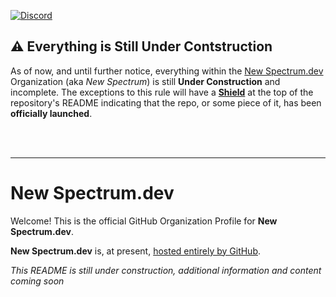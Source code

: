 [![Discord](https://img.shields.io/badge/Discord-Join%20the%20Chat-blue?style=flat&logo=discord&logoColor=white)](https://discord.gg/MyxXmUnUfj) 

## :warning: Everything is Still Under Contstruction

As of now, and until further notice, everything within the [New Spectrum.dev](https://github.com/NewSpectrum/) Organization (aka *New Spectrum*) is still __Under Construction__ and incomplete. The exceptions to this rule will have a __[Shield](https://img.shields.io/)__ at the top of the repository's README indicating that the repo, or some piece of it, has been __officially launched__.
	 
<br /><br />

---

# New Spectrum.dev

Welcome! This is the official GitHub Organization Profile for __New Spectrum.dev__.

__New Spectrum.dev__ is, at present, [hosted entirely by GitHub](#github-hosting).

*This README is still under construction, additional information and content coming soon*
